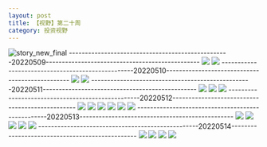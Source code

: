 ```yaml
---
layout: post
title: 【视野】第二十周
category: 投资视野
---
```

![story_new_final](http://rdr022gcy.hd-bkt.clouddn.com/img/story_new_final_0322.png)
--------------------------------------------------20220509------------------------------------------------
![](http://rdr13xtfo.hd-bkt.clouddn.com/img/factors-220509-1.png)
![](http://rdr13xtfo.hd-bkt.clouddn.com/img/factors-220509-2.png)
--------------------------------------------------20220510------------------------------------------------
![](http://rdr13xtfo.hd-bkt.clouddn.com/img/factors-220510-1.png)
![](http://rdr13xtfo.hd-bkt.clouddn.com/img/factors-220510-2.png)
--------------------------------------------------20220511------------------------------------------------
![](http://rdr13xtfo.hd-bkt.clouddn.com/img/factors-220511-1.png)
![](http://rdr13xtfo.hd-bkt.clouddn.com/img/factors-220511-2.png)
![](http://rdr13xtfo.hd-bkt.clouddn.com/img/factors-220511-3.png)
--------------------------------------------------20220512------------------------------------------------
![](http://rdr13xtfo.hd-bkt.clouddn.com/img/factors-220512-1.png)
![](http://rdr13xtfo.hd-bkt.clouddn.com/img/factors-220512-2.png)
![](http://rdr13xtfo.hd-bkt.clouddn.com/img/factors-220512-3.png)
![](http://rdr13xtfo.hd-bkt.clouddn.com/img/factors-220512-4.png)
![](http://rdr13xtfo.hd-bkt.clouddn.com/img/factors-220512-5.png)
![](http://rdr13xtfo.hd-bkt.clouddn.com/img/factors-220512-6.png)
--------------------------------------------------20220513------------------------------------------------
![](http://rdr13xtfo.hd-bkt.clouddn.com/img/factors-220513-1.png)
![](http://rdr13xtfo.hd-bkt.clouddn.com/img/factors-220513-2.png)
![](http://rdr13xtfo.hd-bkt.clouddn.com/img/factors-220513-3.png)
![](http://rdr13xtfo.hd-bkt.clouddn.com/img/factors-220513-4.png)
![](http://rdr13xtfo.hd-bkt.clouddn.com/img/factors-220513-5.png)
--------------------------------------------------20220514------------------------------------------------
![](http://rdr13xtfo.hd-bkt.clouddn.com/img/factors-220515-1.jpg)
![](http://rdr13xtfo.hd-bkt.clouddn.com/img/factors-220515-2.jpg)
![](http://rdr13xtfo.hd-bkt.clouddn.com/img/factors-220515-3.jpg)
![](http://rdr13xtfo.hd-bkt.clouddn.com/img/factors-220515-4.jpg)
  




